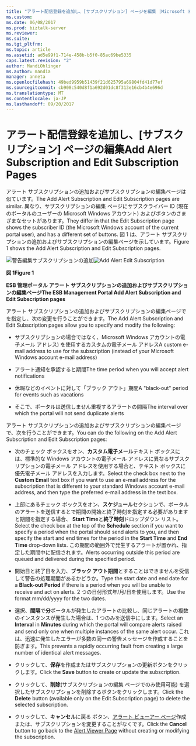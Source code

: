 ```yaml
---
title: "アラート配信登録を追加し、[サブスクリプション] ページを編集 |Microsoft ドキュメント"
ms.custom: 
ms.date: 06/08/2017
ms.prod: biztalk-server
ms.reviewer: 
ms.suite: 
ms.tgt_pltfrm: 
ms.topic: article
ms.assetid: ad5e99f1-714e-458b-b5f0-85ac69be5335
caps.latest.revision: "2"
author: MandiOhlinger
ms.author: mandia
manager: anneta
ms.openlocfilehash: 49bed9959b51439f21d625795a69804fd41d77ef
ms.sourcegitcommit: cb908c540d8f1a692d01dc8f313e16cb4b4e696d
ms.translationtype: MT
ms.contentlocale: ja-JP
ms.lasthandoff: 09/20/2017
---
```

# <a name="add-alert-subscription-and-edit-subscription-pages"></a><span data-ttu-id="0991b-102">アラート配信登録を追加し、[サブスクリプション] ページの編集</span><span class="sxs-lookup"><span data-stu-id="0991b-102">Add Alert Subscription and Edit Subscription Pages</span></span>
<span data-ttu-id="0991b-103">アラート サブスクリプションの追加およびサブスクリプションの編集ページは似ています。</span><span class="sxs-lookup"><span data-stu-id="0991b-103">The Add Alert Subscription and Edit Subscription pages are similar.</span></span> <span data-ttu-id="0991b-104">異なり、サブスクリプションの編集 ページにサブスクライバー ID (現在のポータルのユーザーの Microsoft Windows アカウント) およびボタンのさまざまなセットがあります。</span><span class="sxs-lookup"><span data-stu-id="0991b-104">They differ in that the Edit Subscription page shows the subscriber ID (the Microsoft Windows account of the current portal user), and has a different set of buttons.</span></span> <span data-ttu-id="0991b-105">図 1 は、アラート サブスクリプションの追加およびサブスクリプションの編集ページを示しています。</span><span class="sxs-lookup"><span data-stu-id="0991b-105">Figure 1 shows the Add Alert Subscription and Edit Subscription pages.</span></span>  
  
 <span data-ttu-id="0991b-106">![警告編集サブスクリプションの追加](../esb-toolkit/media/ch8-addalerteditsubscription.gif "Ch8 AddAlertEditSubscription")</span><span class="sxs-lookup"><span data-stu-id="0991b-106">![Add Alert Edit Subscription](../esb-toolkit/media/ch8-addalerteditsubscription.gif "Ch8-AddAlertEditSubscription")</span></span>  
  
 <span data-ttu-id="0991b-107">**図 1**</span><span class="sxs-lookup"><span data-stu-id="0991b-107">**Figure 1**</span></span>  
  
 <span data-ttu-id="0991b-108">**ESB 管理ポータル アラート サブスクリプションの追加およびサブスクリプションの編集ページ**</span><span class="sxs-lookup"><span data-stu-id="0991b-108">**The ESB Management Portal Add Alert Subscription and Edit Subscription pages**</span></span>  
  
 <span data-ttu-id="0991b-109">アラート サブスクリプションの追加およびサブスクリプションの編集ページでを指定し、次の変更を行うことができます。</span><span class="sxs-lookup"><span data-stu-id="0991b-109">The Add Alert Subscription and Edit Subscription pages allow you to specify and modify the following:</span></span>  
  
-   <span data-ttu-id="0991b-110">サブスクリプションの場合ではなく、Microsoft Windows アカウントの電子メール アドレス) を使用するカスタムの電子メール アドレス</span><span class="sxs-lookup"><span data-stu-id="0991b-110">A custom e-mail address to use for the subscription (instead of your Microsoft Windows account e-mail address)</span></span>  
  
-   <span data-ttu-id="0991b-111">アラート通知を承認すると期間</span><span class="sxs-lookup"><span data-stu-id="0991b-111">The time period when you will accept alert notifications</span></span>  
  
-   <span data-ttu-id="0991b-112">休暇などのイベントに対して「ブラック アウト」期間</span><span class="sxs-lookup"><span data-stu-id="0991b-112">A "black-out" period for events such as vacations</span></span>  
  
-   <span data-ttu-id="0991b-113">そこで、ポータルは送信しません重複するアラートの間隔</span><span class="sxs-lookup"><span data-stu-id="0991b-113">The interval over which the portal will not send duplicate alerts</span></span>  
  
 <span data-ttu-id="0991b-114">アラート サブスクリプションの追加およびサブスクリプションの編集ページで、次を行うことができます。</span><span class="sxs-lookup"><span data-stu-id="0991b-114">You can do the following on the Add Alert Subscription and Edit Subscription pages:</span></span>  
  
-   <span data-ttu-id="0991b-115">次のチェック ボックスをオン、**カスタム電子メール**テキスト ボックスには、標準的な Windows アカウントの電子メール アドレスに異なるサブスクリプションの電子メール アドレスを使用する場合と、テキスト ボックスに優先電子メール アドレスを入力します。</span><span class="sxs-lookup"><span data-stu-id="0991b-115">Select the check box next to the **Custom Email** text box if you want to use an e-mail address for the subscription that is different to your standard Windows account e-mail address, and then type the preferred e-mail address in the text box.</span></span>  
  
-   <span data-ttu-id="0991b-116">上部にあるチェック ボックスをオン、**スケジュール**セクションで、ポータルのアラートを送信するとで期間の開始と終了時刻を指定する必要がありますと期間を指定する場合、 **Start Time**と**終了時刻**ドロップダウン リスト。</span><span class="sxs-lookup"><span data-stu-id="0991b-116">Select the check box at the top of the **Schedule** section if you want to specify a period when the portal should send alerts to you, and then specify the start and end times for the period in the **Start Time** and **End Time** drop-down lists.</span></span> <span data-ttu-id="0991b-117">この期間の範囲外で発生するアラートが置かれ、指定した期間中に配信されます。</span><span class="sxs-lookup"><span data-stu-id="0991b-117">Alerts occurring outside this period are queued and delivered during the specified period.</span></span>  
  
-   <span data-ttu-id="0991b-118">開始日と終了日を入力、**ブラック アウト期間**とすることはできませんを受信して警告の処理期間があるかどうか。</span><span class="sxs-lookup"><span data-stu-id="0991b-118">Type the start date and end date for a **Black-out Period** if there is a period when you will be unable to receive and act on alerts.</span></span> <span data-ttu-id="0991b-119">2 つの日付形式年/月/日を使用します。</span><span class="sxs-lookup"><span data-stu-id="0991b-119">Use the format mm/dd/yyyy for the two dates.</span></span>  
  
-   <span data-ttu-id="0991b-120">選択、**間隔**で**分**ポータルが発生したアラートの比較し、同じアラートの複数のインスタンスが発生した場合は、1 つのみを送信中にします。</span><span class="sxs-lookup"><span data-stu-id="0991b-120">Select an **Interval** in **Minutes** during which the portal will compare alerts raised and send only one when multiple instances of the same alert occur.</span></span> <span data-ttu-id="0991b-121">これは、迅速に発生したエラーが多数の同一の警告メッセージを作成することを防ぎます。</span><span class="sxs-lookup"><span data-stu-id="0991b-121">This prevents a rapidly occurring fault from creating a large number of identical alert messages.</span></span>  
  
-   <span data-ttu-id="0991b-122">クリックして、**保存**を作成またはサブスクリプションの更新ボタンをクリックします。</span><span class="sxs-lookup"><span data-stu-id="0991b-122">Click the **Save** button to create or update the subscription.</span></span>  
  
-   <span data-ttu-id="0991b-123">クリックして、**削除**(サブスクリプションの編集 ページでのみ使用可能) を選択したサブスクリプションを削除するボタンをクリックします。</span><span class="sxs-lookup"><span data-stu-id="0991b-123">Click the **Delete** button (available only on the Edit Subscription page) to delete the selected subscription.</span></span>  
  
-   <span data-ttu-id="0991b-124">クリックして、**キャンセル**に戻る ボタン、[アラート ビューアー ページ](../esb-toolkit/alert-viewer-page.md)作成または、サブスクリプションを変更することがなくです。</span><span class="sxs-lookup"><span data-stu-id="0991b-124">Click the **Cancel** button to go back to the [Alert Viewer Page](../esb-toolkit/alert-viewer-page.md) without creating or modifying the subscription.</span></span>